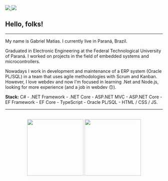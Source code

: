 <a href="www.linkedin.com/in/gmatiass">
  <span>
    <img src="https://img.shields.io/badge/linkedin-%230077B5.svg?&style=for-the-badge&logo=linkedin&logoColor=white" />
 </span>
</a>
<a href="https://www.instagram.com/gmatiass">
  <span>
    <img src="https://img.shields.io/badge/instagram-%23E4405F.svg?&style=for-the-badge&logo=instagram&logoColor=white" />
  </span>
</a>

## Hello, folks!

---

My name is Gabriel Matias. I currently live in Paraná, Brazil.

Graduated in Electronic Engineering at the Federal Technological University of Paraná. I worked on projects in the field of embedded systems and microcontrollers.

Nowadays I work in development and maintenance of a ERP system (Oracle PL/SQL) in a team that uses agile methodologies with Scrum and Kanban. However, I love webdev and now I'm focused in learning .Net and Node.js, looking for more experience (and a job in webdev 🙃).

<b>Stack:</b> C# - .NET Framework - .NET Core - ASP.NET MVC - ASP.NET Core - EF Framework - EF Core - TypeScript - Oracle PL/SQL - HTML / CSS / JS.

---

<br />
<div align="center">
  <img height="180em" src="https://github-readme-stats.vercel.app/api?username=gmatiass&show_icons=true&theme=aura&include_all_commits=true&count_private=true"/>
  <img height="180em" src="https://github-readme-stats.vercel.app/api/top-langs/?username=gmatiass&layout=compact&langs_count=7&theme=aura"/>
</div>
<br />
